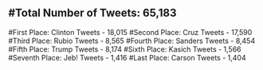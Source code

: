 #Total Number of Tweets: 65,183 
---
#First Place: Clinton Tweets - 18,015
#Second Place: Cruz Tweets - 17,590
#Third Place: Rubio Tweets - 8,565
#Fourth Place: Sanders Tweets - 8,454
#Fifth Place: Trump Tweets - 8,174
#Sixth Place: Kasich Tweets - 1,566
#Seventh Place: Jeb! Tweets - 1,416
#Last Place: Carson Tweets - 1,404
